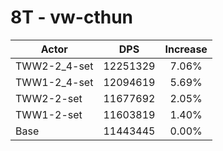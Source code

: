 # 8T - vw-cthun
| Actor | DPS | Increase |
|---|:---:|:---:|
|TWW2-2_4-set|12251329|7.06%|
|TWW1-2_4-set|12094619|5.69%|
|TWW2-2-set|11677692|2.05%|
|TWW1-2-set|11603819|1.40%|
|Base|11443445|0.00%|
